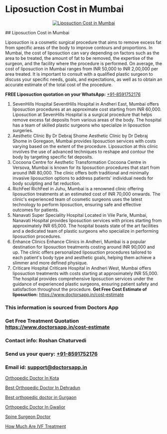 # Liposuction Cost in Mumbai

<p align="center">
  <a href="null">
    <img src="null" alt="Liposuction Cost in Mumbai">
  </a>
</p>
## Liposuction Cost in Mumbai

Liposuction is a cosmetic surgical procedure that aims to remove excess fat from specific areas of the body to improve contours and proportions. In Mumbai, the cost of liposuction can vary depending on factors such as the area to be treated, the amount of fat to be removed, the expertise of the surgeon, and the facility where the procedure is performed. On average, the cost of liposuction in Mumbai ranges from INR 50,000 to INR 2,00,000 per area treated. It is important to consult with a qualified plastic surgeon to discuss your specific needs, goals, and expectations, as well as to obtain an accurate estimate of the total cost of the procedure.

**FREE Liposuction quotation on your WhatsApp:**  [+91-8591752176](https://api.whatsapp.com/send?phone=8591752176)

1)  SevenHills Hospital   SeventHills Hospital in Andheri East, Mumbai offers liposuction procedures at an approximate cost starting from INR 60,000. Liposuction at SevenHills Hospital is a surgical procedure that helps remove excess fat deposits from various areas of the body. The hospital has a team of skilled plastic surgeons who specialize in liposuction surgeries.
2) Aesthetic Clinic By Dr Debraj Shome   Aesthetic Clinic by Dr Debraj Shome in Goregaon, Mumbai provides liposuction services with costs varying based on the extent of the procedure. Liposuction at this clinic involves the use of advanced techniques to reshape and contour the body by targeting specific fat deposits.
3) Cocoona Centre for Aesthetic Transformation   Cocoona Centre in Versova, Mumbai is known for its liposuction procedures that start from around INR 80,000. The clinic offers both traditional and minimally invasive liposuction options to address patients' individual needs for body sculpting and fat reduction.
4) RichFeel   RichFeel in Juhu, Mumbai is a renowned clinic offering liposuction treatments at an estimated cost of INR 70,000 onwards. The clinic's experienced team of cosmetic surgeons uses the latest technology to perform liposuction, ensuring safe and effective outcomes for patients.
5) Nanavati Super Speciality Hospital   Located in Vile Parle, Mumbai, Nanavati Hospital provides liposuction services with prices starting from approximately INR 65,000. The hospital boasts state of the art facilities and a dedicated team of plastic surgeons who specialize in performing liposuction procedures.
6) Enhance Clinics   Enhance Clinics in Andheri, Mumbai is a popular destination for liposuction treatments costing around INR 90,000 and up. The clinic offers personalized liposuction procedures tailored to each patient's body type and aesthetic goals, helping them achieve a slimmer and more defined physique.
7) Criticare Hospital   Criticare Hospital in Andheri West, Mumbai offers liposuction treatments with costs starting at approximately INR 55,000. The hospital provides comprehensive liposuction services under the guidance of experienced plastic surgeons, ensuring patient safety and satisfaction throughout the procedure.
**Get Free Cost Estimate of liposuction:** https://www.doctorsapp.in/cost-estimate

### This information is sourced from Doctors App 
### Get Free Treatment Quotation https://www.doctorsapp.in/cost-estimate
### Contact info: Roshan Chaturvedi 
### Send us your query: [+91-8591752176](https://api.whatsapp.com/send?phone=8591752176) 
### Email id: support@doctorsapp.in

[Orthopedic Doctor In Kota](https://www.linkedin.com/pulse/orthopedic-doctor-kota-knee-replacement-treatment-ujfpe?trackingId=IoKXRk0JERI2u0cRn9KVqw%3D%3D&lipi=urn%3Ali%3Apage%3Ad_flagship3_company_admin%3BII%2FSNcWiSiigR90SV5cfEQ%3D%3D)

[Best Orthopedic Doctor In Dehradun](https://www.linkedin.com/pulse/best-orthopedic-doctor-dehradun-doctorsapp-khulna-i7hhe?trackingId=Piz%2B96U32rf0DYTgBcsP%2Bg%3D%3D&lipi=urn%3Ali%3Apage%3Ad_flagship3_company_admin%3BEfzsr1%2BmQ6eR1XkJR7MU1A%3D%3D)

[Best orthopedic doctor in Gurgaon](https://medium.com/@manish632504/best-orthopedic-doctor-in-gurgaon-82211e1e3daa)

[Orthopedic Doctor In Gwalior](https://medium.com/@vimalrana22/orthopedic-doctor-in-gwalior-db56315fa585)

[Spine Surgeon Doctor](https://doctors-apps.github.io/doctorsapp/spine-surgeon-doctor)

[How Much Are IVF Treatment](https://doctors-apps.github.io/doctorsapp/how-much-are-ivf-treatment)


